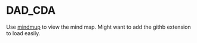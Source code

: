 # DAD_CDA
Use [mindmup](https://www.mindmup.com/) to view the mind map. 
Might want to add the githb extension to load easily.
